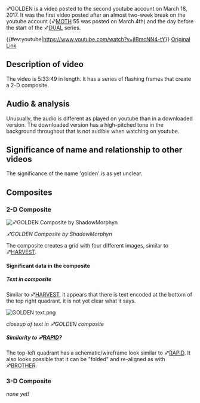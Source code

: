 ♐GOLDEN is a video posted to the second youtube account on March 18,
2017. It was the first video posted after an almost two-week break on
the youtube account (♐[MOTH](MOTH "wikilink") 55 was posted on March
4th) and the day before the start of the ♐[DUAL](DUAL "wikilink")
series.

{{\#ev:youtube|<https://www.youtube.com/watch?v=jlBmcNN4-tY>}} [Original Link](https://youtu.be/c2kTtzjAtf8)

## Description of video

The video is 5:33:49 in length. It has a series of flashing frames that
create a 2-D composite.

## Audio & analysis

Unusually, the audio is different as played on youtube than in a
downloaded version. The downloaded version has a high-pitched tone in
the background throughout that is not audible when watching on youtube.

## Significance of name and relationship to other videos

The significance of the name 'golden' is as yet unclear.

## Composites

### 2-D Composite

![♐GOLDEN Composite by ShadowMorphyn](_GOLDEN.png)

*♐GOLDEN Composite by ShadowMorphyn*

The composite creates a grid with four different images, similar to
♐[HARVEST](HARVEST "wikilink").

#### Significant data in the composite

##### Text in composite

Similar to ♐[HARVEST](HARVEST "wikilink"), it appears that there is text
encoded at the bottom of the top right quadrant. it is not yet clear
what it says.

![ GOLDEN text.png](_GOLDEN_text.png " GOLDEN text.png")

*closeup of text in ♐GOLDEN composite*

##### Similarity to ♐[RAPID](RAPID "wikilink")?

The top-left quadrant has a schematic/wireframe look similar to
♐[RAPID](RAPID "wikilink"). It also looks possible that it can be
"folded" and re-aligned as with ♐[BROTHER](BROTHER "wikilink").

### 3-D Composite

*none yet\!*
